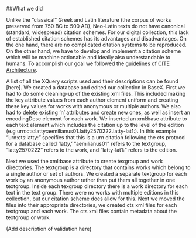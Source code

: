 ##What we did

Unlike the “classical” Greek and Latin literature (the corpus of works preserved from 750 BC to 500 AD), Neo-Latin texts do not have canonical (standard, widespread) citation schemes.  For our digital collection, this lack of established citation schemes has its advantages and disadvantages.  On the one hand, there are no complicated citation systems to be reproduced.  On the other hand, we have to develop and implement a citation scheme which will be machine actionable and ideally also understandable to humans.  To accomplish our goal we followed the guidelines of [CITE Architecture](http://cite-architecture.github.io/).

A list of all the XQuery scripts used and their descriptions can be found [here].  We created a database and edited our collection in BaseX.  First we had to do some cleaning-up of the existing xml files.  This included making the key attribute values from each author element uniform and creating these key values for works with anonymous or multiple authors.  We also had to delete existing ‘n’ attributes and create new ones, as well as insert an encodingDesc element for each work.  We inserted an xml:base attribute to each text element which includes the citation up to the level of the edition (e.g urn:cts:latty:aemilianus01.latty2570222.latty-lat1:).  In this example “urn:cts:latty:” specifies that this is a urn citation following the cts protocol for a database called ‘latty,’  “aemilianus01” refers to the textgroup, “latty2570222” refers to the work, and “latty-lat1:” refers to the edition.  

Next we used the xml:base attribute to create texgroup and work directories.  The textgroup is a directory that contains works which belong to a single author or set of authors.  We created a separate textgroup for each work by an anonymous author rather than put them all together in one textgroup.  Inside each texgroup directory there is a work directory for each text in the text group.  There were no works with multiple editions in this collection, but our citation scheme does allow for this.  Next we moved the files into their appropriate directories, we created cts xml files for each textgroup and each work.  The cts xml files contain metadata about the textgroup or work.

(Add description of validation here)
